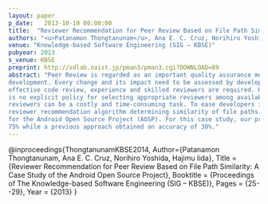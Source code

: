 ```yaml
---
layout: paper
p_date:   2013-10-10 00:00:00
title:  "Reviewer Recommendation for Peer Review Based on File Path Similarity: A Case Study of the Android Open Source Project"
authors: "<u>Patanamon Thongtanunam</u>, Ana E. C. Cruz, Norihiro Yoshida, Hajimu Iida"
venue: "Knowledge-based Software Engineering (SIG – KBSE)"
pubyear: 2013
s_venue: KBSE
preprint: http://sdlab.naist.jp/pman3/pman3.cgi?DOWNLOAD=89
abstract: "Peer Review is regarded as an important quality assurance mechanism in Open Source Software (OSS)
development. Every change and its impact need to be assessed by developers to assure the quality of software. For
effective code review, experience and skilled reviewers are required. However, in OSS peer review process, there
is no explicit policy for selecting appropriate reviewers among available developers. The manual selection of those
reviewers can be a costly and time-consuming task. To ease developers in OSS peer review process, we propose a
reviewer recommendation algorithm determining similarity of file paths. As a case study, we recommended reviewers
for the Android Open Source Project (AOSP). For this case study, our proposed algorithm obtained an accuracy of
75% while a previous approach obtained an accuracy of 30%."
---
```

@inproceedings{ThongtanunamKBSE2014,
	Author={Patanamon Thongtanunam, Ana E. C. Cruz, Norihiro Yoshida, Hajimu Iida},
	Title = {Reviewer Recommendation for Peer Review Based on File Path Similarity: A Case Study of the Android Open Source Project},
	Booktitle = {Proceedings of The Knowledge-based Software Engineering (SIG – KBSE)},
	Pages = {25--29},
	Year = {2013}
}